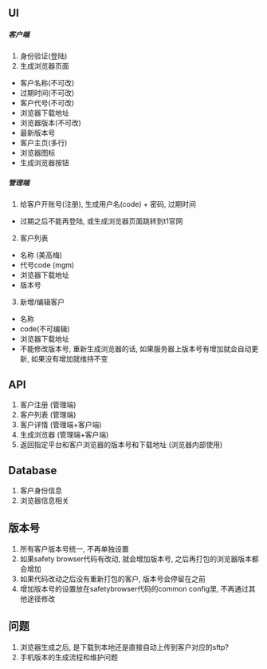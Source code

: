 ## UI

##### 客户端
1. 身份验证(登陆)
2. 生成浏览器页面
  + 客户名称(不可改)
  + 过期时间(不可改)
  + 客户代号(不可改)
  + 浏览器下载地址
  + 浏览器版本(不可改)
  + 最新版本号
  + 客户主页(多行)
  + 浏览器图标
  + 生成浏览器按钮

##### 管理端
1. 给客户开账号(注册), 生成用户名(code) + 密码, 过期时间
  + 过期之后不能再登陆, 或生成浏览器页面跳转到t1官网
2. 客户列表
  + 名称 (美高梅)
  + 代号code (mgm)
  + 浏览器下载地址
  + 版本号
3. 新增/编辑客户
  + 名称
  + code(不可编辑)
  + 浏览器下载地址
  + 不能修改版本号, 重新生成浏览器的话, 如果服务器上版本号有增加就会自动更新, 如果没有增加就维持不变

## API
1. 客户注册 (管理端)
1. 客户列表 (管理端)
2. 客户详情 (管理端+客户端)
3. 生成浏览器 (管理端+客户端)
4. 返回指定平台和客户浏览器的版本号和下载地址 (浏览器内部使用)

## Database
1. 客户身份信息
2. 浏览器信息相关

## 版本号
1. 所有客户版本号统一, 不再单独设置
2. 如果safety browser代码有改动, 就会增加版本号, 之后再打包的浏览器版本都会增加
3. 如果代码改动之后没有重新打包的客户, 版本号会停留在之前
4. 增加版本号的设置放在safetybrowser代码的common config里, 不再通过其他途径修改

## 问题
1. 浏览器生成之后, 是下载到本地还是直接自动上传到客户对应的sftp?
2. 手机版本的生成流程和维护问题